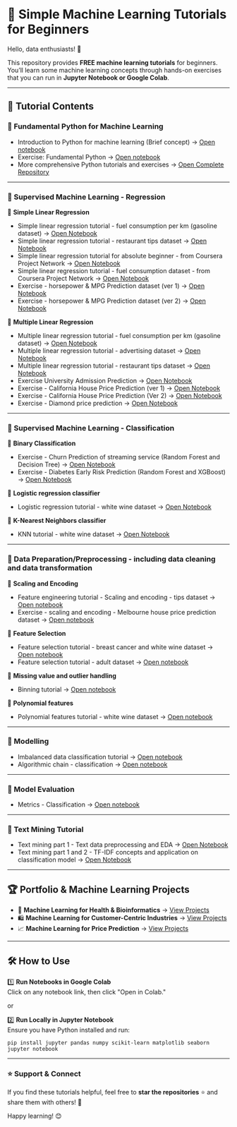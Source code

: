 # 🚀 Simple Machine Learning Tutorials for Beginners  

Hello, data enthusiasts! 👋  

This repository provides **FREE machine learning tutorials** for beginners. You’ll learn some machine learning concepts through hands-on exercises that you can run in **Jupyter Notebook or Google Colab**.  

---

## 📂 Tutorial Contents  

### 🔹 Fundamental Python for Machine Learning
* Introduction to Python for machine learning (Brief concept) → [Open notebook](https://github.com/harishmuh/machine_learning_practices/blob/main/Python__Introduction_for_Machine_Learning_and_AI.ipynb)
* Exercise: Fundamental Python → [Open notebook](https://github.com/harishmuh/machine_learning_practices/blob/main/Fundamental_Python_Exercise.ipynb)
* More comprehensive Python tutorials and exercises → [Open Complete Repository](https://github.com/harishmuh/Python-simple-tutorials)
---

### 🔹 Supervised Machine Learning - Regression  
📌 **Simple Linear Regression**  
* Simple linear regression tutorial - fuel consumption per km (gasoline dataset) → [Open Notebook](https://github.com/harishmuh/machine_learning_practices/blob/main/Linear_Regression.ipynb)
* Simple linear regression tutorial - restaurant tips dataset → [Open Notebook](https://github.com/harishmuh/machine_learning_practices/blob/main/simple_linear_regression_tutorial_tips_data.ipynb)
* Simple linear regression tutorial for absolute beginner - from Coursera Project Network → [Open Notebook](https://github.com/harishmuh/machine_learning_practices/blob/main/supervised_regression/Simple%20Linear%20Regression%20for%20Absolute%20Beginners_final.ipynb)
* Simple linear regression tutorial - fuel consumption dataset - from Coursera Project Network → [Open Notebook](https://github.com/harishmuh/machine_learning_practices/blob/main/Simple_linear_regression_fuel_consumption_data_project_coursera_network.ipynb)
* Exercise - horsepower & MPG Prediction dataset (ver 1) → [Open Notebook](https://github.com/harishmuh/machine_learning_practices/blob/main/Simple_linear_regression_horsepower_and_mpg.ipynb)
* Exercise - horsepower & MPG Prediction dataset (ver 2) → [Open Notebook](https://github.com/harishmuh/machine_learning_practices/blob/main/Simple_linear_regression_Horsepower_mpg.ipynb)

📌 **Multiple Linear Regression**    
* Multiple linear regression tutorial - fuel consumption per km (gasoline dataset)  → [Open Notebook](https://github.com/harishmuh/machine_learning_practices/blob/main/Multiple_Linear_Regression.ipynb)
* Multiple linear regression tutorial - advertising dataset → [Open Notebook](https://github.com/harishmuh/machine_learning_practices/blob/main/Multiple_linear_regression_tutorial_advertising_dataset.ipynb)
* Multiple linear regression tutorial - restaurant tips dataset → [Open Notebook](https://github.com/harishmuh/machine_learning_practices/blob/main/Multiple_Linear_Regression_Tips_data.ipynb)
* Exercise University Admission Prediction → [Open Notebook](https://github.com/harishmuh/machine_learning_practices/blob/main/supervised_regression/linear_regression.ipynb)  
* Exercise - California House Price Prediction (ver 1) → [Open Notebook](https://github.com/harishmuh/machine_learning_practices/blob/main/California_house_Linear_Regression.ipynb)  
* Exercise - California House Price Prediction (Ver 2) → [Open Notebook](https://github.com/harishmuh/machine_learning_practices/blob/main/supervised_regression/California_housing_regression.ipynb)
* Exercise - Diamond price prediction → [Open Notebook](https://github.com/harishmuh/machine_learning_practices/blob/main/Exercise_Multiple_Linear_Regression_Carat_diamond_data.ipynb)

---

### 🔹 Supervised Machine Learning - Classification  
📌 **Binary Classification**  
* Exercise - Churn Prediction of streaming service (Random Forest and Decision Tree) → [Open Notebook](https://github.com/harishmuh/machine_learning_practices/blob/main/Supervised_Classification/Churn.ipynb)  
* Exercise - Diabetes Early Risk Prediction (Random Forest and XGBoost) → [Open Notebook](https://github.com/harishmuh/machine_learning_practices/blob/main/Supervised_Classification/diabetes_risk.ipynb)  

📌 **Logistic regression classifier**  
  * Logistic regression tutorial - white wine dataset → [Open Notebook](https://github.com/harishmuh/machine_learning_practices/blob/main/Logistic_regression_tutorial.ipynb)

📌 **K-Nearest Neighbors classifier**
  * KNN tutorial - white wine dataset → [Open Notebook](https://github.com/harishmuh/machine_learning_practices/blob/main/KNN_tutorial_white_wine_data.ipynb)
---

### 🔹 Data Preparation/Preprocessing - including data cleaning and data transformation
📌 **Scaling and Encoding**  
* Feature engineering tutorial - Scaling and encoding - tips dataset  → [Open notebook](https://github.com/harishmuh/machine_learning_practices/blob/main/scaling_encoding_tips_data.ipynb)
* Exercise - scaling and encoding - Melbourne house price prediction dataset → [Open notebook](https://github.com/harishmuh/machine_learning_practices/blob/main/Scaling_encoding_melb_house_price_prediction.ipynb)
  
📌 **Feature Selection**    
* Feature selection tutorial - breast cancer and white wine dataset → [Open notebook](https://github.com/harishmuh/machine_learning_practices/blob/main/feature_selection_tutorial.ipynb)
* Feature selection tutorial - adult dataset → [Open notebook](https://github.com/harishmuh/machine_learning_practices/blob/main/Feature_Selection.ipynb)
  
📌 **Missing value and outlier handling**  
* Binning tutorial → [Open notebook](https://github.com/harishmuh/machine_learning_practices/blob/main/Binning.ipynb)

📌 **Polynomial features**  
* Polynomial features tutorial - white wine dataset → [Open notebook](https://github.com/harishmuh/machine_learning_practices/blob/main/Polynomial_features.ipynb)
---

### 🔹 Modelling
* Imbalanced data classification tutorial → [Open notebook](https://github.com/harishmuh/machine_learning_practices/blob/main/Imbalanced_data_Classification.ipynb)
* Algorithmic chain - classification → [Open notebook](https://github.com/harishmuh/machine_learning_practices/blob/main/Algorithmic_chain_classification.ipynb)

---
### 🔹 Model Evaluation
* Metrics - Classification → [Open notebook](https://github.com/harishmuh/machine_learning_practices/blob/main/Classification_Metrics.ipynb)

---

### 🔹 Text Mining Tutorial
* Text mining part 1 - Text data preprocessing and EDA → [Open Notebook](https://github.com/harishmuh/machine_learning_practices/blob/main/Text_Mining_(Part_I).ipynb)
* Text mining part 1 and 2 - TF-IDF concepts and application on classification model → [Open Notebook](https://github.com/harishmuh/machine_learning_practices/blob/main/Text_Mining_(Part_I_and_II).ipynb)

---

## 🏆 Portfolio & Machine Learning Projects  
- 🏥 **Machine Learning for Health & Bioinformatics** → [View Projects](https://github.com/harishmuh/machine_learning_projects/tree/main)  
- 🛍️ **Machine Learning for Customer-Centric Industries** → [View Projects](https://github.com/harishmuh/machine_learning_projects/tree/main)  
- 📈 **Machine Learning for Price Prediction** → [View Projects](https://github.com/harishmuh/machine_learning_projects/tree/main)  

---

## 🛠️ How to Use  
1️⃣ **Run Notebooks in Google Colab**  
Click on any notebook link, then click "Open in Colab."  

or

2️⃣ **Run Locally in Jupyter Notebook**  
Ensure you have Python installed and run:  
```bashe
pip install jupyter pandas numpy scikit-learn matplotlib seaborn
jupyter notebook
```
---

### ⭐ Support & Connect  
If you find these tutorials helpful, feel free to **star the repositories** ⭐ and share them with others! 🚀  

Happy learning! 😊
